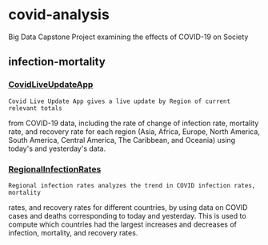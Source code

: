 # covid-analysis
Big Data Capstone Project examining the effects of COVID-19 on Society

## infection-mortality
### [CovidLiveUpdateApp](https://github.com/891-MehrabRahman-CovidAnalysis/covid-analysis-1/tree/develop/infection-mortality/CovidLiveUpdateApp#covidliveupdateapp)
    Covid Live Update App gives a live update by Region of current relevant totals
from COVID-19 data, including the rate of change of infection rate, mortality rate, 
and recovery rate for each region (Asia, Africa, Europe, North America, South America,
Central America, The Caribbean, and Oceania) using today's and yesterday's data.

### [RegionalInfectionRates](https://github.com/891-MehrabRahman-CovidAnalysis/covid-analysis-1/tree/develop/infection-mortality/CovidLiveUpdateApp#covidliveupdateapp)
    Regional infection rates analyzes the trend in COVID infection rates, mortality
rates, and recovery rates for different countries, by using data on COVID cases 
and deaths corresponding to today and yesterday. This is used to compute which
countries had the largest increases and decreases of infection, mortality, and
recovery rates.

